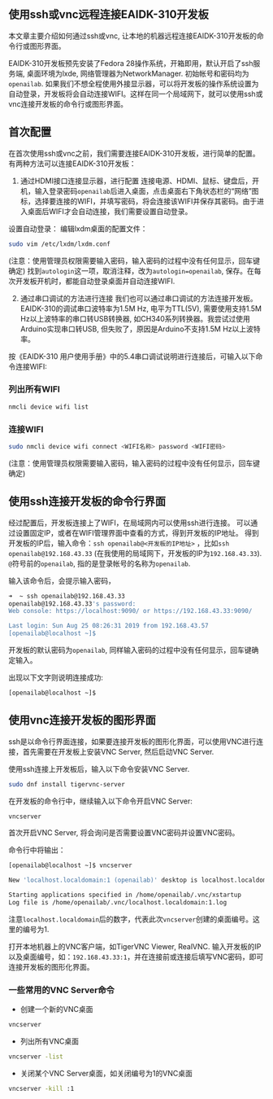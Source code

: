 ## 使用ssh或vnc远程连接EAIDK-310开发板

本文章主要介绍如何通过ssh或vnc, 让本地的机器远程连接EAIDK-310开发板的命令行或图形界面。

EAIDK-310开发板预先安装了Fedora 28操作系统，开箱即用，默认开启了ssh服务端, 桌面环境为lxde, 网络管理器为NetworkManager. 初始帐号和密码均为`openailab`. 如果我们不想全程使用外接显示器，可以将开发板的操作系统设置为自动登录，开发板将会自动连接WIFI。这样在同一个局域网下，就可以使用ssh或vnc连接开发板的命令行或图形界面。

## 首次配置
在首次使用ssh或vnc之前，我们需要连接EAIDK-310开发板，进行简单的配置。有两种方法可以连接EAIDK-310开发板：
1. 通过HDMI接口连接显示器，进行配置
连接电源、HDMI、鼠标、键盘后，开机，输入登录密码`openailab`后进入桌面，点击桌面右下角状态栏的“网络”图标，选择要连接的WIFI，并填写密码，将会连接该WIFI并保存其密码。由于进入桌面后WIFI才会自动连接，我们需要设置自动登录。

设置自动登录：
编辑lxdm桌面的配置文件：
```bash
sudo vim /etc/lxdm/lxdm.conf
```
(注意：使用管理员权限需要输入密码，输入密码的过程中没有任何显示，回车键确定)
找到`autologin`这一项，取消注释，改为`autologin=openailab`, 保存。在每次开发板开机时，都能自动登录桌面并自动连接WIFI.

2. 通过串口调试的方法进行连接
我们也可以通过串口调试的方法连接开发板。EAIDK-310的调试串口波特率为1.5M Hz, 电平为TTL(5V), 需要使用支持1.5M Hz以上波特率的串口转USB转换器, 如CH340系列转换器。我尝试过使用Arduino实现串口转USB, 但失败了，原因是Arduino不支持1.5M Hz以上波特率。

按《EAIDK-310 用户使用手册》中的5.4串口调试说明进行连接后，可输入以下命令连接WIFI:

### 列出所有WIFI
```bash
nmcli device wifi list
```
### 连接WIFI
```bash
sudo nmcli device wifi connect <WIFI名称> password <WIFI密码>
```
(注意：使用管理员权限需要输入密码，输入密码的过程中没有任何显示，回车键确定)

## 使用ssh连接开发板的命令行界面
经过配置后，开发板连接上了WIFI，在局域网内可以使用ssh进行连接。
可以通过设置固定IP，或者在WIFI管理界面中查看的方式，得到开发板的IP地址。
得到开发板的IP后，输入命令：`ssh openailab@<开发板的IP地址>` ，比如`ssh openailab@192.168.43.33`  (在我使用的局域网下，开发板的IP为`192.168.43.33`). `@`符号前的`openailab`, 指的是登录帐号的名称为`openailab`.

输入该命令后，会提示输入密码，
```bash
➜  ~ ssh openailab@192.168.43.33
openailab@192.168.43.33's password: 
Web console: https://localhost:9090/ or https://192.168.43.33:9090/

Last login: Sun Aug 25 08:26:31 2019 from 192.168.43.57
[openailab@localhost ~]$ 
```
开发板的默认密码为`openailab`, 同样输入密码的过程中没有任何显示，回车键确定输入。

出现以下文字则说明连接成功:
```bash
[openailab@localhost ~]$ 
```

## 使用vnc连接开发板的图形界面
ssh是以命令行界面连接，如果要连接开发板的图形化界面，可以使用VNC进行连接，首先需要在开发板上安装VNC Server, 然后启动VNC Server.

使用ssh连接上开发板后，输入以下命令安装VNC Server.
```bash
sudo dnf install tigervnc-server
```
在开发板的命令行中，继续输入以下命令开启VNC Server:
```bash
vncserver
```
首次开启VNC Server, 将会询问是否需要设置VNC密码并设置VNC密码。

命令行中将输出：
```bash
[openailab@localhost ~]$ vncserver

New 'localhost.localdomain:1 (openailab)' desktop is localhost.localdomain:1

Starting applications specified in /home/openailab/.vnc/xstartup
Log file is /home/openailab/.vnc/localhost.localdomain:1.log
```

注意`localhost.localdomain`后的数字，代表此次`vncserver`创建的桌面编号。这里的编号为1.

打开本地机器上的VNC客户端，如TigerVNC Viewer, RealVNC.
输入开发板的IP以及桌面编号，如：`192.168.43.33:1`，并在连接前或连接后填写VNC密码，即可连接开发板的图形化界面。

### 一些常用的VNC Server命令
- 创建一个新的VNC桌面
```bash
vncserver
```

- 列出所有VNC桌面
```bash
vncserver -list
```

- 关闭某个VNC Server桌面，如关闭编号为1的VNC桌面
```bash
vncserver -kill :1
```
